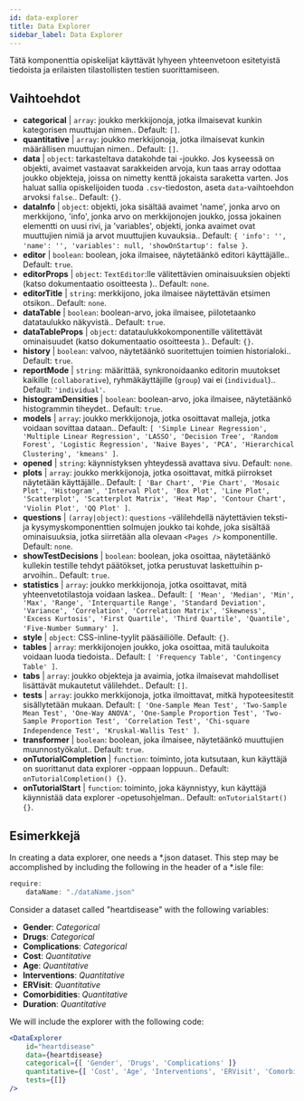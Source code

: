 ```yaml
---
id: data-explorer 
title: Data Explorer
sidebar_label: Data Explorer
---
```


Tätä komponenttia opiskelijat käyttävät lyhyeen yhteenvetoon esitetyistä tiedoista ja erilaisten tilastollisten testien suorittamiseen.

## Vaihtoehdot

* __categorical__ | `array`: joukko merkkijonoja, jotka ilmaisevat kunkin kategorisen muuttujan nimen.. Default: `[]`.
* __quantitative__ | `array`: joukko merkkijonoja, jotka ilmaisevat kunkin määrällisen muuttujan nimen.. Default: `[]`.
* __data__ | `object`: tarkasteltava datakohde tai -joukko. Jos kyseessä on objekti, avaimet vastaavat sarakkeiden arvoja, kun taas array odottaa joukko objekteja, joissa on nimetty kenttä jokaista saraketta varten. Jos haluat sallia opiskelijoiden tuoda `.csv`-tiedoston, aseta `data`-vaihtoehdon arvoksi `false`.. Default: `{}`.
* __dataInfo__ | `object`: objekti, joka sisältää avaimet \'name\', jonka arvo on merkkijono, \'info\', jonka arvo on merkkijonojen joukko, jossa jokainen elementti on uusi rivi, ja \'variables\', objekti, jonka avaimet ovat muuttujien nimiä ja arvot muuttujien kuvauksia.. Default: `{
  'info': '',
  'name': '',
  'variables': null,
  'showOnStartup': false
}`.
* __editor__ | `boolean`: boolean, joka ilmaisee, näytetäänkö editori käyttäjälle.. Default: `true`.
* __editorProps__ | `object`: `TextEditor`:lle välitettävien ominaisuuksien objekti (katso dokumentaatio osoitteesta <TextEditor />).. Default: `none`.
* __editorTitle__ | `string`: merkkijono, joka ilmaisee näytettävän etsimen otsikon.. Default: `none`.
* __dataTable__ | `boolean`: boolean-arvo, joka ilmaisee, piilotetaanko datataulukko näkyvistä.. Default: `true`.
* __dataTableProps__ | `object`: datataulukkokomponentille välitettävät ominaisuudet (katso dokumentaatio osoitteesta <DataTable />).. Default: `{}`.
* __history__ | `boolean`: valvoo, näytetäänkö suoritettujen toimien historialoki.. Default: `true`.
* __reportMode__ | `string`: määrittää, synkronoidaanko editorin muutokset kaikille (`collaborative`), ryhmäkäyttäjille (`group`) vai ei (`individual`).. Default: `'individual'`.
* __histogramDensities__ | `boolean`: boolean-arvo, joka ilmaisee, näytetäänkö histogrammin tiheydet.. Default: `true`.
* __models__ | `array`: joukko merkkijonoja, jotka osoittavat malleja, jotka voidaan sovittaa dataan.. Default: `[
  'Simple Linear Regression',
  'Multiple Linear Regression',
  'LASSO',
  'Decision Tree',
  'Random Forest',
  'Logistic Regression',
  'Naive Bayes',
  'PCA',
  'Hierarchical Clustering',
  'kmeans'
]`.
* __opened__ | `string`: käynnistyksen yhteydessä avattava sivu. Default: `none`.
* __plots__ | `array`: joukko merkkijonoja, jotka osoittavat, mitkä piirrokset näytetään käyttäjälle.. Default: `[
  'Bar Chart',
  'Pie Chart',
  'Mosaic Plot',
  'Histogram',
  'Interval Plot',
  'Box Plot',
  'Line Plot',
  'Scatterplot',
  'Scatterplot Matrix',
  'Heat Map',
  'Contour Chart',
  'Violin Plot',
  'QQ Plot'
]`.
* __questions__ | `(array|object)`:  `questions` -välilehdellä näytettävien teksti- ja kysymyskomponenttien solmujen joukko tai kohde, joka sisältää ominaisuuksia, jotka siirretään alla olevaan `<Pages />` komponentille. Default: `none`.
* __showTestDecisions__ | `boolean`: boolean, joka osoittaa, näytetäänkö kullekin testille tehdyt päätökset, jotka perustuvat laskettuihin p-arvoihin.. Default: `true`.
* __statistics__ | `array`: joukko merkkijonoja, jotka osoittavat, mitä yhteenvetotilastoja voidaan laskea.. Default: `[
  'Mean',
  'Median',
  'Min',
  'Max',
  'Range',
  'Interquartile Range',
  'Standard Deviation',
  'Variance',
  'Correlation',
  'Correlation Matrix',
  'Skewness',
  'Excess Kurtosis',
  'First Quartile',
  'Third Quartile',
  'Quantile',
  'Five-Number Summary'
]`.
* __style__ | `object`: CSS-inline-tyylit pääsäiliölle. Default: `{}`.
* __tables__ | `array`: merkkijonojen joukko, joka osoittaa, mitä taulukoita voidaan luoda tiedoista.. Default: `[
  'Frequency Table',
  'Contingency Table'
]`.
* __tabs__ | `array`: joukko objekteja ja avaimia, jotka ilmaisevat mahdolliset lisättävät mukautetut välilehdet.. Default: `[]`.
* __tests__ | `array`: joukko merkkijonoja, jotka ilmoittavat, mitkä hypoteesitestit sisällytetään mukaan. Default: `[
  'One-Sample Mean Test',
  'Two-Sample Mean Test',
  'One-Way ANOVA',
  'One-Sample Proportion Test',
  'Two-Sample Proportion Test',
  'Correlation Test',
  'Chi-square Independence Test',
  'Kruskal-Wallis Test'
]`.
* __transformer__ | `boolean`: boolean, joka ilmaisee, näytetäänkö muuttujien muunnostyökalut.. Default: `true`.
* __onTutorialCompletion__ | `function`: toiminto, jota kutsutaan, kun käyttäjä on suorittanut data explorer -oppaan loppuun.. Default: `onTutorialCompletion() {}`.
* __onTutorialStart__ | `function`: toiminto, joka käynnistyy, kun käyttäjä käynnistää data explorer -opetusohjelman.. Default: `onTutorialStart() {}`.


## Esimerkkejä

In creating a data explorer, one needs a *.json dataset. This step may be accomplished by including the following in the header of a *.isle file:

```js
require:
    dataName: "./dataName.json"
```

Consider a dataset called "heartdisease" with the following variables:
* __Gender__: _Categorical_
* __Drugs__: _Categorical_
* __Complications__: _Categorical_
* __Cost__: _Quantitative_
* __Age__: _Quantitative_
* __Interventions__: _Quantitative_
* __ERVisit__: _Quantitative_
* __Comorbidities__: _Quantitative_
* __Duration__: _Quantitative_

We will include the explorer with the following code:

```jsx live
<DataExplorer 
    id="heartdisease"
    data={heartdisease} 
    categorical={[ 'Gender', 'Drugs', 'Complications' ]}
    quantitative={[ 'Cost', 'Age', 'Interventions', 'ERVisit', 'Comorbidities', 'Duration' ]}
    tests={[]}
/>
```



